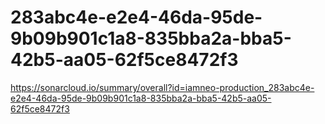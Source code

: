 # 283abc4e-e2e4-46da-95de-9b09b901c1a8-835bba2a-bba5-42b5-aa05-62f5ce8472f3
https://sonarcloud.io/summary/overall?id=iamneo-production_283abc4e-e2e4-46da-95de-9b09b901c1a8-835bba2a-bba5-42b5-aa05-62f5ce8472f3
